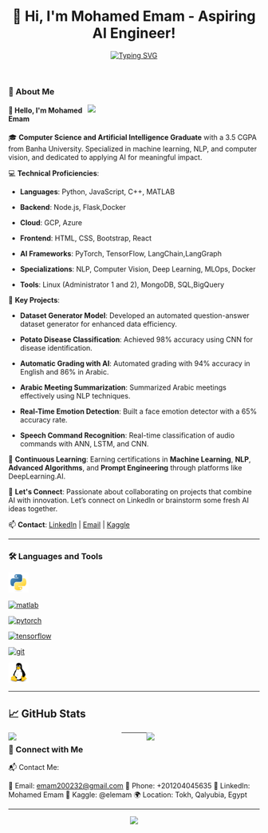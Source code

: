 <h1 align="center">👋 Hi, I'm Mohamed Emam - Aspiring AI Engineer!</h1>

<p align="center">

  <a href="https://github.com/DenverCoder1/readme-typing-svg">
<img src="https://readme-typing-svg.herokuapp.com/?lines=AI%20Engineer%20%7C%20Machine%20Learning%20Specialist;NLP%20and%20Computer%20Vision%20Enthusiast;Constant%20Learner%20and%20Innovator;Stay%20Tuned%20for%20Exciting%20Projects&font=Fira%20Code&center=true&vCenter=true&width=700&height=45&color=2196f3&size=24" alt="Typing SVG" />


  </a>

</p>


<br/>


<h3>🚀 About Me</h3>

<picture> <img align="right" src="https://media.tenor.com/NOYF3f82b_gAAAAC/programmer.gif" width="345px"></picture>


<h4>👋 Hello, I'm Mohamed Emam</h4>


🎓 **Computer Science and Artificial Intelligence Graduate** with a 3.5 CGPA from Banha University. Specialized in machine learning, NLP, and computer vision, and dedicated to applying AI for meaningful impact.


💻 **Technical Proficiencies**:

   - **Languages**: Python, JavaScript, C++, MATLAB

   - **Backend**: Node.js, Flask,Docker

   - **Cloud**: GCP, Azure

   - **Frontend**: HTML, CSS, Bootstrap, React

   - **AI Frameworks**: PyTorch, TensorFlow, LangChain,LangGraph

   - **Specializations**: NLP, Computer Vision, Deep Learning, MLOps, Docker

   - **Tools**: Linux (Administrator 1 and 2), MongoDB, SQL,BigQuery


🔭 **Key Projects**:

   - **Dataset Generator Model**: Developed an automated question-answer dataset generator for enhanced data efficiency.

   - **Potato Disease Classification**: Achieved 98% accuracy using CNN for disease identification.

   - **Automatic Grading with AI**: Automated grading with 94% accuracy in English and 86% in Arabic.

   - **Arabic Meeting Summarization**: Summarized Arabic meetings effectively using NLP techniques.

   - **Real-Time Emotion Detection**: Built a face emotion detector with a 65% accuracy rate.

   - **Speech Command Recognition**: Real-time classification of audio commands with ANN, LSTM, and CNN.


🌱 **Continuous Learning**: Earning certifications in **Machine Learning**, **NLP**, **Advanced Algorithms**, and **Prompt Engineering** through platforms like DeepLearning.AI.


🤝 **Let's Connect**: Passionate about collaborating on projects that combine AI with innovation. Let’s connect on LinkedIn or brainstorm some fresh AI ideas together.


📫 **Contact**: [LinkedIn](https://www.linkedin.com/in/mohamed-emam-599970208/) | [Email](mailto:emam200232@gmail.com) | [Kaggle](https://www.kaggle.com/elemam)


---


### 🛠 Languages and Tools

<p align="left">

  <a href="https://www.python.org" target="_blank" rel="noreferrer"> <img src="https://raw.githubusercontent.com/devicons/devicon/master/icons/python/python-original.svg" alt="python" width="40" height="40"/> </a>

  <a href="https://www.mathworks.com/" target="_blank" rel="noreferrer"> <img src="https://upload.wikimedia.org/wikipedia/commons/2/21/Matlab_Logo.png" alt="matlab" width="40" height="40"/> </a>

  <a href="https://pytorch.org/" target="_blank" rel="noreferrer"> <img src="https://www.vectorlogo.zone/logos/pytorch/pytorch-icon.svg" alt="pytorch" width="40" height="40"/> </a>

  <a href="https://www.tensorflow.org" target="_blank" rel="noreferrer"> <img src="https://www.vectorlogo.zone/logos/tensorflow/tensorflow-icon.svg" alt="tensorflow" width="40" height="40"/> </a>

  <a href="https://git-scm.com/" target="_blank" rel="noreferrer"> <img src="https://www.vectorlogo.zone/logos/git-scm/git-scm-icon.svg" alt="git" width="40" height="40"/> </a>

  <a href="https://www.linux.org/" target="_blank" rel="noreferrer"> <img src="https://raw.githubusercontent.com/devicons/devicon/master/icons/linux/linux-original.svg" alt="linux" width="40" height="40"/> </a>

</p>


---


<h2>📈 GitHub Stats</h2>


<a href="https://github.com/mohamed-em2m">

  <img align="left" src="https://github-readme-stats.vercel.app/api?username=mohamed-em2m&show_icons=true&theme=dark&hide_border=true&text_color=ffffff" width="45%">

</a>

<a href="https://github.com/mohamed-em2m">

  <img align="right" src="https://github-readme-streak-stats.herokuapp.com/?user=mohamed-em2m&theme=dark&hide_border=true&text_color=ffffff" width="45%">

</a>


---


### 🤝 Connect with Me
📬 Contact Me:

📧 Email: emam200232@gmail.com
📱 Phone: +201204045635
🔗 LinkedIn: Mohamed Emam
📂 Kaggle: @elemam
🌍 Location: Tokh, Qalyubia, Egypt

---


<div align="center">

 <img src="https://komarev.com/ghpvc/?username=mohamed-em2m&style=for-the-badge&color=blue" width="200">

</div> 
